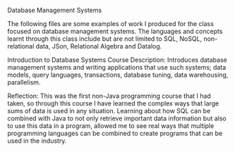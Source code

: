 Database Management Systems

The following files are some examples of work I produced for the class focused on database management systems. The languages and concepts learnt through this class include but are not limited to SQL, NoSQL, non-relational data, JSon, Relational Algebra and Datalog.

Introduction to Database Systems
Course Description:
Introduces database management systems and writing applications that use such systems; data models, query languages, transactions, database tuning, data warehousing, parallelism.

Reflection:
This was the first non-Java programming course that I had taken, so through this course I have learned the complex ways that large sums of data is used in any situation. Learning about how SQL can be combined with Java to not only retrieve important data information but also to use this data in a program, allowed me to see real ways that multiple programming languages can be combined to create programs that can be used in the industry. 
